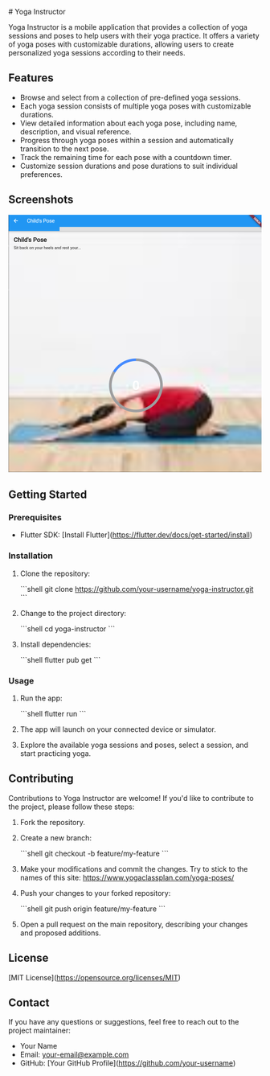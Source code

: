 \# Yoga Instructor

Yoga Instructor is a mobile application that provides a collection of yoga sessions and poses to help users with their yoga practice. It offers a variety of yoga poses with customizable durations, allowing users to create personalized yoga sessions according to their needs.

## Features

- Browse and select from a collection of pre-defined yoga sessions.
- Each yoga session consists of multiple yoga poses with customizable durations.
- View detailed information about each yoga pose, including name, description, and visual reference.
- Progress through yoga poses within a session and automatically transition to the next pose.
- Track the remaining time for each pose with a countdown timer.
- Customize session durations and pose durations to suit individual preferences.

## Screenshots

![Screenshot 1](assets/screenshot1.png)

## Getting Started

### Prerequisites

- Flutter SDK: \[Install Flutter\](https://flutter.dev/docs/get-started/install)

### Installation

1. Clone the repository:

   \`\`\`shell
   git clone https://github.com/your-username/yoga-instructor.git
   \`\`\`

2. Change to the project directory:

   \`\`\`shell
   cd yoga-instructor
   \`\`\`

3. Install dependencies:

   \`\`\`shell
   flutter pub get
   \`\`\`

### Usage

1. Run the app:

   \`\`\`shell
   flutter run
   \`\`\`

2. The app will launch on your connected device or simulator.

3. Explore the available yoga sessions and poses, select a session, and start practicing yoga.

## Contributing

Contributions to Yoga Instructor are welcome! If you'd like to contribute to the project, please follow these steps:

1. Fork the repository.

2. Create a new branch:

   \`\`\`shell
   git checkout -b feature/my-feature
   \`\`\`

3. Make your modifications and commit the changes.
   Try to stick to the names of this site: https://www.yogaclassplan.com/yoga-poses/

4. Push your changes to your forked repository:

   \`\`\`shell
   git push origin feature/my-feature
   \`\`\`

5. Open a pull request on the main repository, describing your changes and proposed additions.

## License

\[MIT License\](https://opensource.org/licenses/MIT)

## Contact

If you have any questions or suggestions, feel free to reach out to the project maintainer:

- Your Name
- Email: your-email@example.com
- GitHub: \[Your GitHub Profile\](https://github.com/your-username)
